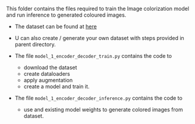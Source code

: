 This folder contains the files required to train the Image colorization model and run inference to generated coloured images.

- The dataset can be found at [here](https://d1u36hdvoy9y69.cloudfront.net/cs-228-intro-to-dl/Project/dataset.zip)
- U can also create / generate your own dataset with steps provided in parent directory.
- The file `model_1_encoder_decoder_train.py` contains the code to 
    - download the dataset
    - create dataloaders
    - apply augmentation
    - create a model and train it.

- The file `model_1_encoder_decoder_inference.py` contains the code to 
    - use and existing model weights to generate colored images from dataset.

